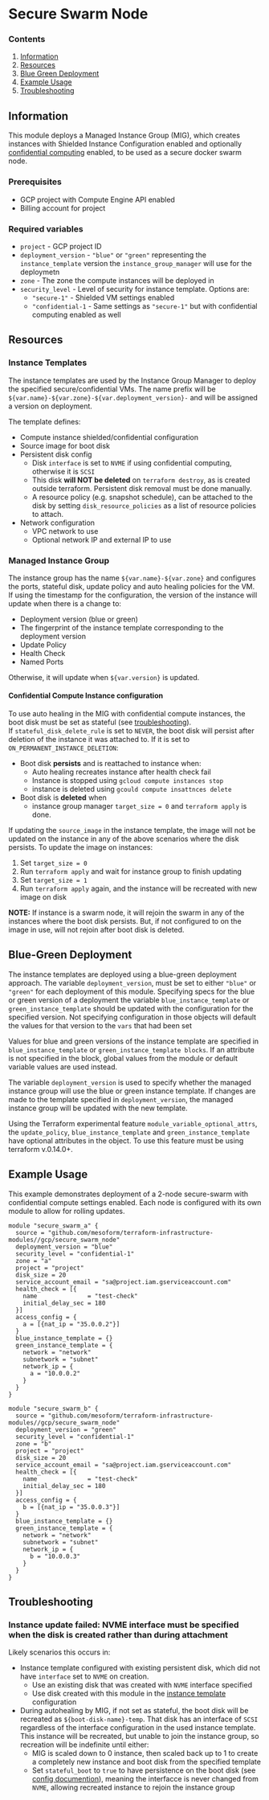 # Secure Swarm Node
### Contents
1. [Information](#information)
2. [Resources](#resources)
3. [Blue Green Deployment](#blue-green-deployment)
4. [Example Usage](#example-usage)
5. [Troubleshooting](#troubleshooting)


##  Information
This module deploys a Managed Instance Group (MIG), which creates instances with Shielded Instance Configuration enabled 
and optionally [confidential computing](https://cloud.google.com/compute/confidential-vm/docs/about-cvm) enabled, 
to be used as a secure docker swarm node.

### Prerequisites
* GCP project with Compute Engine API enabled
* Billing account for project

### Required variables
* `project` - GCP project ID
* `deployment_version` - `"blue"` or `"green"` representing the `instance_template` version the `instance_group_manager` will use for the deploymetn
* `zone` - The zone the compute instances will be deployed in
* `security_level` - Level of security for instance template. Options are:
  * `"secure-1"` - Shielded VM settings enabled
  * `"confidential-1` - Same settings as `"secure-1"` but with confidential computing enabled as well

## Resources

### Instance Templates
The instance templates are used by the Instance Group Manager to deploy the specified secure/confidential VMs. 
The name prefix will be `${var.name}-${var.zone}-${var.deployment_version}-` and will be assigned a version on deployment.

The template defines:
* Compute instance shielded/confidential configuration
* Source image for boot disk
* Persistent disk config
  * Disk `interface` is set to `NVME` if using confidential computing, otherwise it is `SCSI`
  * This disk **will NOT be deleted** on `terraform destroy`, as is created outside terraform. 
    Persistent disk removal must be done manually.
  * A resource policy (e.g. snapshot schedule), can be attached to the disk by setting `disk_resource_policies` 
    as a list of resource policies to attach.
* Network configuration
  * VPC network to use
  * Optional network IP and external IP to use


### Managed Instance Group
The instance group has the name `${var.name}-${var.zone}` and configures the ports, stateful disk, update policy and auto healing policies for the VM.  
If using the timestamp for the configuration, the version of the instance will update when there is a change to:
* Deployment version (blue or green)
* The fingerprint of the instance template corresponding to the deployment version
* Update Policy
* Health Check
* Named Ports  

Otherwise, it will update when `${var.version}` is updated.

#### Confidential Compute Instance configuration
To use auto healing in the MIG with confidential compute instances, the boot disk must be set as stateful (see [troubleshooting](#troubleshooting)).  
If `stateful_disk_delete_rule` is set to `NEVER`, the boot disk will persist after deletion of the instance it was attached to. 
If it is set to `ON_PERMANENT_INSTANCE_DELETION`:
* Boot disk **persists** and is reattached to instance when:
  * Auto healing recreates instance after health check fail
  * Instance is stopped using `gcloud compute instances stop`
  * instance is deleted using `gcould compute insattnces delete`
* Boot disk is **deleted** when
  * instance group manager `target_size = 0` and `terraform apply` is done. 

If updating the `source_image` in the instance template, the image will not be updated on the instance in any of the above scenarios where the disk persists. 
To update the image on instances:
1. Set `target_size = 0`
2. Run `terraform apply` and wait for instance group to finish updating
3. Set `target_size = 1`
4. Run `terraform apply` again, and the instance will be recreated with new image on disk

**NOTE:** If instance is a swarm node, it will rejoin the swarm in any of the instances where the boot disk persists. 
But, if not configured to on the image in use, will not rejoin after boot disk is deleted.

## Blue-Green Deployment
The instance templates are deployed using a blue-green deployment approach.
The variable `deployment_version`, must be set to either `"blue"` or `"green"` for each deployment of this module.
Specifying specs for the blue or green version of a deployment the variable `blue_instance_template` or `green_instance_template`
should be updated with the configuration for the specified version. 
Not specifying configuration in those objects will default the values for that version to the `vars` that had been set


Values for blue and green versions of the instance template are specified in `blue_instance_template` or `green_instance_template blocks`. 
If an attribute is not specified in the block, global values from the module or default variable values are used instead.

The variable `deployment_version` is used to specify whether the managed instance group will use the blue or green instance template. 
If changes are made to the template specified in `deployment_version`, the managed instance group will be updated with the new template.


Using the Terraform experimental feature `module_variable_optional_attrs`, the `update_policy`, `blue_instance_template` and `green_instance_template` have optional attributes in the object.
To use this feature must be using terraform v.0.14.0+.

## Example Usage
This example demonstrates deployment of a 2-node secure-swarm with confidential compute settings enabled. Each node is configured with its own module to allow for rolling updates.
```hcl
module "secure_swarm_a" {
  source = "github.com/mesoform/terraform-infrastructure-modules//gcp/secure_swarm_node"
  deployment_version = "blue"
  security_level = "confidential-1"
  zone = "a"
  project = "project"
  disk_size = 20
  service_account_email = "sa@project.iam.gserviceaccount.com"
  health_check = [{
    name              = "test-check"
    initial_delay_sec = 180
  }]
  access_config = {
    a = [{nat_ip = "35.0.0.2"}]
  }
  blue_instance_template = {}
  green_instance_template = {
    network = "network"
    subnetwork = "subnet"
    network_ip = {
      a = "10.0.0.2"
    }
  }
}

module "secure_swarm_b" {
  source = "github.com/mesoform/terraform-infrastructure-modules//gcp/secure_swarm_node"
  deployment_version = "green"
  security_level = "confidential-1"
  zone = "b"
  project = "project"
  disk_size = 20
  service_account_email = "sa@project.iam.gserviceaccount.com"
  health_check = [{
    name              = "test-check"
    initial_delay_sec = 180
  }]
  access_config = {
    b = [{nat_ip = "35.0.0.3"}]
  }
  blue_instance_template = {}
  green_instance_template = {
    network = "network"
    subnetwork = "subnet"
    network_ip = {
      b = "10.0.0.3"
    }
  }
}
```

## Troubleshooting
### Instance update failed: NVME interface must be specified when the disk is created rather than during attachment
 
Likely scenarios this occurs in:
* Instance template configured with existing persistent disk, which did not have `interface` set to `NVME` on creation. 
  * Use an existing disk that was created with `NVME` interface specified
  * Use disk created with this module in the [instance template](#instance-templates) configuration
* During autohealing by MIG, if not set as stateful, the boot disk will be recreated as `${boot-disk-name}-temp`. 
  That disk has an interface of `SCSI` regardless of the interface configuration in the used instance template. 
  This instance will be recreated, but unable to join the instance group, so recreation will be indefinite until either:
  * MIG is scaled down to 0 instance, then scaled back up to 1 to create a completely new instance and boot disk from the specified template
  * Set `stateful_boot` to `true` to have persistence on the boot disk (see [config documention](#confidential-compute-instance-configuration)),
    meaning the interfacce is never changed from `NVME`, allowing recreated instance to rejoin the instance group